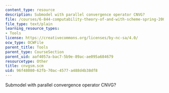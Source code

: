 ```yaml
---
content_type: resource
description: Submodel with parallel convergence operator CNVG?
file: /courses/6-844-computability-theory-of-and-with-scheme-spring-2003/96f4808062fb70ac4577a488d4b38df8_cnvgsm.scm
file_type: text/plain
learning_resource_types:
- Tools
license: https://creativecommons.org/licenses/by-nc-sa/4.0/
ocw_type: OCWFile
parent_title: Tools
parent_type: CourseSection
parent_uid: aaf4057a-bac7-5b9e-89ac-ae095a684679
resourcetype: Other
title: cnvgsm.scm
uid: 96f48080-62fb-70ac-4577-a488d4b38df8
---
```

Submodel with parallel convergence operator CNVG?